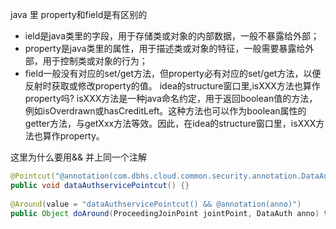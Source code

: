 java 里 property和field是有区别的
-   ield是java类里的字段，用于存储类或对象的内部数据，一般不暴露给外部；
-   property是java类里的属性，用于描述类或对象的特征，一般需要暴露给外部，用于控制类或对象的行为；
-   field一般没有对应的set/get方法，但property必有对应的set/get方法，以便反射时获取或修改property的值。
idea的structure窗口里,isXXX方法也算作property吗?
	isXXX方法是一种java命名约定，用于返回boolean值的方法，例如isOverdrawn或hasCreditLeft。这种方法也可以作为boolean属性的getter方法，与getXxx方法等效。因此，在idea的structure窗口里，isXXX方法也算作property。


这里为什么要用&& 并上同一个注解
```java
@Pointcut("@annotation(com.dbhs.cloud.common.security.annotation.DataAuth)")  
public void dataAuthservicePointcut() {}  
  
@Around(value = "dataAuthservicePointcut() && @annotation(anno)")  
public Object doAround(ProceedingJoinPoint jointPoint, DataAuth anno) throws Throwable { ...}
```


